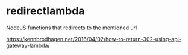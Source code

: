 # redirectlambda

NodeJS functions that redirects to the mentioned url


https://kennbrodhagen.net/2016/04/02/how-to-return-302-using-api-gateway-lambda/
